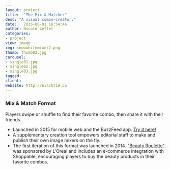 ```yaml
---
layout: project
title:  "The Mix & Matcher"
desc: "A visual combo-creator."
date:   2015-06-01 16:54:46
author: Nicole Leffel
categories:
- project
view: image
img: snowwhitemixer2.png
thumb: thumb02.jpg
carousel:
- single01.jpg
- single02.jpg
- single03.jpg
tagged: 
client: 
website: http://blacktie.co
---
```

### Mix & Match Format
Players swipe or shuffle to find their favorite combo, then share it with their friends. 

* Launched in 2015 for mobile web and the BuzzFeed app. [Try it here!](http://www.buzzfeed.com/games/give-snow-white-a-hipster-makeover)
* A supplementary creation tool empowers editorial staff to make and publish their own image mixers on the fly. 
* The first iteration of this format was launched in 2014. ["Beauty Roulette"](http://www.buzzfeed.com/makeupcom/how-should-i-wear-my-makeup-today) was sponsored by L'Oreal and includes an e-commerce integration with Shoppable, encouraging players to buy the beauty products in their favorite combos.
